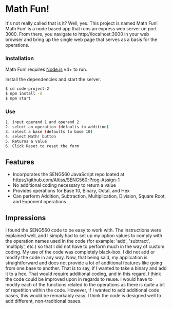 # Math Fun!
It's not really called that is it? Well, yes. This project is named Math Fun!
Math Fun! is a node based app that runs an express web server on port 3000. From there, you navigate to http://localhost:3000 in your web browser and bring up the single web page that serves as a basis for the operations.

### Installation

Math Fun! requires [Node.js](https://nodejs.org/) v4+ to run.

Install the dependencies and start the server.

```sh
$ cd code-project-2
$ npm install -d
$ npm start
```
### Use 
```sh
1. input operand 1 and operand 2
2. select an operation (defaults to addition)
3. select a base (defaults to base 10)
4. select Math! button
5. Returns a value
6. Click Reset to reset the form
```
## Features

  - Incorporates the SENG560 JavaScript repo loated at https://github.com/Altiss/SENG560-Prog-Assign-1
  - No additional coding necessary to return a value
  - Provides operations for Base 10, Binary, Octal, and Hex
  - Can perform Addition, Subtraction, Multiplication, Division, Square Root, and Exponent operations

## Impressions
I found the SENG560 code to be easy to work with. The instructions were explained well, and I simply had to set up my option values to comply with the operation names used in the code (for example: 'add', 'subtract', 'multiply', etc.) so that I did not have to perform much in the way of custom coding.
My use of the code was completely black-box. I did not add or modify the code in any way. Now, that being said, my application is straightforward and does not provide a lot of additional features like going from one base to another. That is to say, if I wanted to take a binary and add it to a hex. That would require additional coding, and in this regard, I think the code could be improved upon in regards to reuse. I would have to modify each of the functions related to the operations as there is quite a bit of repetition within the code. However, if I wanted to add additional code bases, this would be remarkably easy. I think the code is designed well to add different, non-traditional bases.